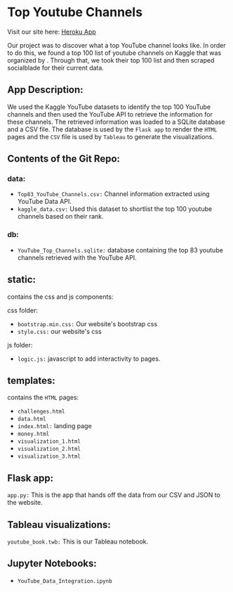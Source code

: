 # Top Youtube Channels #

Visit our site here: [Heroku App](https://project2-youtube.herokuapp.com/)

Our project was to discover what a top YouTube channel looks like. In order to do this, we found a top 100 list of youtube channels on Kaggle that was organized by . Through that, we took their top 100 list and then scraped socialblade for their current data.

## App Description: ## 

We used the Kaggle YouTube datasets to identify the top 100 YouTube channels and then used the YouTube API to retrieve the information for these channels. The retrieved information was loaded to a SQLite database and a CSV file. The database is used by the `Flask app` to render the `HTML` pages and the `CSV` file is used by `Tableau` to generate the visualizations.


## Contents of the Git Repo: ##

### data: ###
 * `Top83_YouTube_Channels.csv:` Channel information extracted using YouTube Data API.
 * `kaggle_data.csv:` Used this dataset to shortlist the top 100 youtube channels based on their rank.


### db:
 * `YouTube_Top_Channels.sqlite:` database containing the top 83 youtube channels retrieved with the YouTube API.

static: 
-------
contains the css and js components:

 css folder:
  * `bootstrap.min.css:` Our website's bootstrap css
  * `style.css:` our website's css

 js folder: 
  * `logic.js:` javascript to add interactivity to pages.


templates: 
----------
contains the `HTML` pages:
   * `challenges.html`
   * `data.html`
   * `index.html:` landing page
   * `money.html`
   * `visualization_1.html`
   * `visualization_2.html`
   * `visualization_3.html`

Flask app:
-----------
`app.py:` This is the app that hands off the data from our CSV and JSON to the website. 


Tableau visualizations:
------------------------
`youtube_book.twb:` This is our Tableau notebook. 

Jupyter Notebooks:
---------------------
   * `YouTube_Data_Integration.ipynb`






